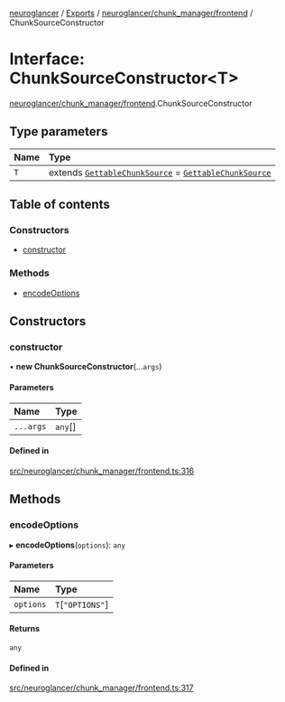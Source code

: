 [neuroglancer](../README.md) / [Exports](../modules.md) / [neuroglancer/chunk\_manager/frontend](../modules/neuroglancer_chunk_manager_frontend.md) / ChunkSourceConstructor

# Interface: ChunkSourceConstructor<T\>

[neuroglancer/chunk_manager/frontend](../modules/neuroglancer_chunk_manager_frontend.md).ChunkSourceConstructor

## Type parameters

| Name | Type |
| :------ | :------ |
| `T` | extends [`GettableChunkSource`](../modules/neuroglancer_chunk_manager_frontend.md#gettablechunksource) = [`GettableChunkSource`](../modules/neuroglancer_chunk_manager_frontend.md#gettablechunksource) |

## Table of contents

### Constructors

- [constructor](neuroglancer_chunk_manager_frontend.ChunkSourceConstructor.md#constructor)

### Methods

- [encodeOptions](neuroglancer_chunk_manager_frontend.ChunkSourceConstructor.md#encodeoptions)

## Constructors

### constructor

• **new ChunkSourceConstructor**(...`args`)

#### Parameters

| Name | Type |
| :------ | :------ |
| `...args` | `any`[] |

#### Defined in

[src/neuroglancer/chunk_manager/frontend.ts:316](https://github.com/ActiveBrainAtlas2/neuroglancer/blob/034b457d/src/neuroglancer/chunk_manager/frontend.ts#L316)

## Methods

### encodeOptions

▸ **encodeOptions**(`options`): `any`

#### Parameters

| Name | Type |
| :------ | :------ |
| `options` | `T`[``"OPTIONS"``] |

#### Returns

`any`

#### Defined in

[src/neuroglancer/chunk_manager/frontend.ts:317](https://github.com/ActiveBrainAtlas2/neuroglancer/blob/034b457d/src/neuroglancer/chunk_manager/frontend.ts#L317)
